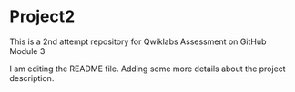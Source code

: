 # Project2
This is a 2nd attempt repository for Qwiklabs Assessment on GitHub Module 3

I am editing the README file. Adding some more details about the project description.
